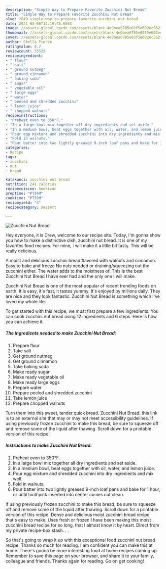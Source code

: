 ```yaml
---
description: "Simple Way to Prepare Favorite Zucchini Nut Bread"
title: "Simple Way to Prepare Favorite Zucchini Nut Bread"
slug: 2049-simple-way-to-prepare-favorite-zucchini-nut-bread
date: 2021-05-06T12:19:45.656Z
image: //assets-global.cpcdn.com/assets/blank-4e0bea6785e03f5e602ec562f230caae08da540cada707380b4fe1bbebba43da.png
thumbnail: //assets-global.cpcdn.com/assets/blank-4e0bea6785e03f5e602ec562f230caae08da540cada707380b4fe1bbebba43da.png
cover: //assets-global.cpcdn.com/assets/blank-4e0bea6785e03f5e602ec562f230caae08da540cada707380b4fe1bbebba43da.png
author: Stella Pierce
ratingvalue: 4.7
reviewcount: 35522
recipeingredient:
- " flour"
- " salt"
- " ground nutmeg"
- " ground cinnamon"
- " baking soda"
- " sugar"
- " vegetable oil"
- " large eggs"
- " water"
- " peeled and shredded zucchini"
- " lemon juice"
- " chopped walnuts"
recipeinstructions:
- "Preheat oven to 350°F."
- "In a large bowl mix together all dry ingredients and set aside."
- "In a medium bowl, beat eggs together with oil, water, and lemon juice."
- "Pour egg mixture and shredded zucchini into dry ingredients and mix well."
- "Fold in walnuts."
- "Pour batter into two lightly greased 9-inch loaf pans and bake for 1 hour, or until toothpick inserted into center comes out clean."
categories:
- Recipe
tags:
- zucchini
- nut
- bread

katakunci: zucchini nut bread 
nutrition: 241 calories
recipecuisine: American
preptime: "PT34M"
cooktime: "PT39M"
recipeyield: "4"
recipecategory: Dessert

---
```



![Zucchini Nut Bread](//assets-global.cpcdn.com/assets/blank-4e0bea6785e03f5e602ec562f230caae08da540cada707380b4fe1bbebba43da.png)

Hey everyone, it is Drew, welcome to our recipe site. Today, I'm gonna show you how to make a distinctive dish, zucchini nut bread. It is one of my favorites food recipes. For mine, I will make it a little bit tasty. This will be really delicious.

A moist and delicious zucchini bread flavored with walnuts and cinnamon. Easy to bake and freeze No nuts needed or draining/squeezing out the zucchini either. The water adds to the moistness of. This is the best Zucchini Nut Bread I have ever had and the only one I will make.

Zucchini Nut Bread is one of the most popular of recent trending foods on earth. It is easy, it's fast, it tastes yummy. It's enjoyed by millions daily. They are nice and they look fantastic. Zucchini Nut Bread is something which I've loved my whole life.


To get started with this recipe, we must first prepare a few ingredients. You can cook zucchini nut bread using 12 ingredients and 6 steps. Here is how you can achieve it.

<!--inarticleads1-->

##### The ingredients needed to make Zucchini Nut Bread:

1. Prepare  flour
1. Take  salt
1. Get  ground nutmeg
1. Get  ground cinnamon
1. Take  baking soda
1. Make ready  sugar
1. Make ready  vegetable oil
1. Make ready  large eggs
1. Prepare  water
1. Prepare  peeled and shredded zucchini
1. Take  lemon juice
1. Prepare  chopped walnuts


Turn them into this sweet, tender quick bread. Zucchini Nut Bread. this link is to an external site that may or may not meet accessibility guidelines. If using previously frozen zucchini to make this bread, be sure to squeeze off and remove some of the liquid after thawing. Scroll down for a printable version of this recipe. 

<!--inarticleads2-->

##### Instructions to make Zucchini Nut Bread:

1. Preheat oven to 350°F.
1. In a large bowl mix together all dry ingredients and set aside.
1. In a medium bowl, beat eggs together with oil, water, and lemon juice.
1. Pour egg mixture and shredded zucchini into dry ingredients and mix well.
1. Fold in walnuts.
1. Pour batter into two lightly greased 9-inch loaf pans and bake for 1 hour, or until toothpick inserted into center comes out clean.


If using previously frozen zucchini to make this bread, be sure to squeeze off and remove some of the liquid after thawing. Scroll down for a printable version of this recipe. Dense and delicious moist zucchini bread recipe that&#39;s easy to make. Uses fresh or frozen I have been making this moist zucchini bread recipe for so long, that I almost know it by heart. Direct from my private recipe-box stash. . . 

So that's going to wrap it up with this exceptional food zucchini nut bread recipe. Thanks so much for reading. I am confident you can make this at home. There's gonna be more interesting food at home recipes coming up. Remember to save this page on your browser, and share it to your family, colleague and friends. Thanks again for reading. Go on get cooking!
